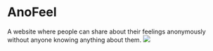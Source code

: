 # AnoFeel
A website where people can share about their feelings anonymously without anyone knowing anything about them.
<img src = https://github.com/soumdatta81/anofeel/blob/abd9c91382a03065437b0d480e8d942fc8492271/first%20page%20design.png>
